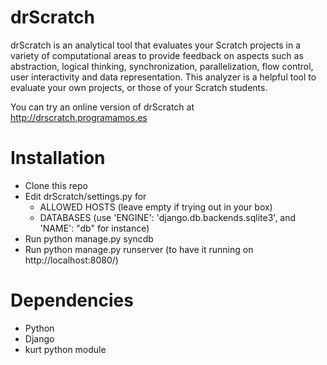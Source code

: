 drScratch
=========

drScratch is an analytical tool that evaluates your Scratch projects in a variety of computational areas to provide feedback on aspects such as abstraction, logical thinking, synchronization, parallelization, flow control, user interactivity and data representation. This analyzer is a helpful tool to evaluate your own projects, or those of your Scratch students.

You can try an online version of drScratch at http://drscratch.programamos.es

Installation
============

* Clone this repo
* Edit drScratch/settings.py for
  * ALLOWED HOSTS (leave empty if trying out in your box)
  * DATABASES (use 'ENGINE': 'django.db.backends.sqlite3', and 'NAME': "db" for instance)
* Run python manage.py syncdb
* Run python manage.py runserver (to have it running on http://localhost:8080/)

Dependencies
============

* Python
* Django
* kurt python module
